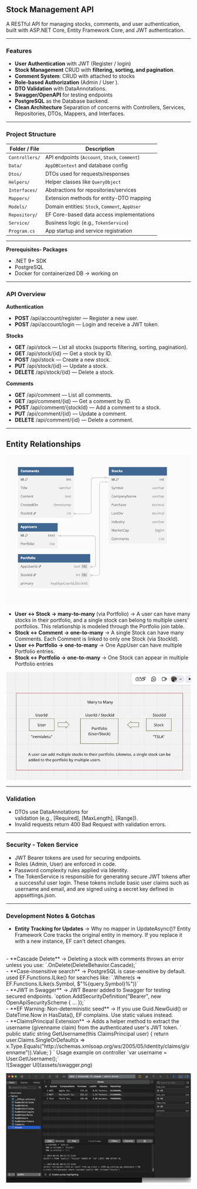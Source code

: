 ##  Stock Management API
A RESTful API for managing stocks, comments, and user authentication, built with ASP.NET Core, Entity Framework Core, and JWT authentication.

---

### **Features**

- **User Authentication** with JWT (Register / login) 
- **Stock Management** CRUD with **filtering, sorting, and pagination**.
- **Comment System**: CRUD with attached to stocks
- **Role-based Authorization** (Admin / User ).
- **DTO Validation** with DataAnnotations.
- **Swagger/OpenAPI** for testing endpoints
- **PostgreSQL** as the Database backend.
- **Clean Architecture** Separation of concerns with Controllers, Services, Repositories, DTOs, Mappers, and Interfaces.

---

### **Project Structure**

| Folder / File  | Description                                    |
| -------------- | ---------------------------------------------- |
| `Controllers/` | API endpoints (`Account`, `Stock`, `Comment`)  |
| `Data/`        | `AppDBContext` and database config             |
| `Dtos/`        | DTOs used for requests/responses               |
| `Helpers/`     | Helper classes like `QueryObject`              |
| `Interfaces/`  | Abstractions for repositories/services         |
| `Mappers/`     | Extension methods for entity-DTO mapping       |
| `Models/`      | Domain entities: `Stock`, `Comment`, `AppUser` |
| `Repository/`  | EF Core-based data access implementations      |
| `Service/`     | Business logic (e.g., `TokenService`)          |
| `Program.cs`   | App startup and service registration           |

---


**Prerequisites- Packages**

- .NET 9+ SDK
- PostgreSQL
- Docker for containerized DB → working on




---

### **API Overview**

**Authentication**

- **POST** /api/account/register — Register a new user.
- **POST** /api/account/login — Login and receive a JWT token.

**Stocks**

- **GET** /api/stock — List all stocks (supports filtering, sorting, pagination).
- **GET** /api/stock/{id} — Get a stock by ID.
- **POST** /api/stock — Create a new stock.
- **PUT** /api/stock/{id} — Update a stock.
- **DELETE** /api/stock/{id} — Delete a stock.

**Comments**

- **GET** /api/comment — List all comments.
- **GET** /api/comment/{id} — Get a comment by ID.
- **POST** /api/comment/{stockId} — Add a comment to a stock.
- **PUT** /api/comment/{id} — Update a comment.
- **DELETE** /api/comment/{id} — Delete a comment.

---

## **Entity Relationships**

![relation](assets/relation.png)

- **User ↔ Stock → many-to-many** (via Portfolio) → A user can have many stocks in their portfolio, and a single stock can belong to multiple users' portfolios. This relationship is modeled through the Portfolio join table.
- **Stock ↔ Comment → one-to-many** → A single Stock can have many Comments. Each Comment is linked to only one Stock (via StockId).
- **User ↔ Portfolio → one-to-many** → One AppUser can have multiple Portfolio entries.
- **Stock ↔ Portfolio → one-to-many** → One Stock can appear in multiple Portfolio entries

![entity](assets/mtm.png)

---

### **Validation**

- DTOs use DataAnnotations for validation (e.g., [Required], [MaxLength], [Range]).
- Invalid requests return 400 Bad Request with validation errors.

---

### **Security - Token Service**

- JWT Bearer tokens are used for securing endpoints.
- Roles (Admin, User) are enforced in code.
- Password complexity rules applied via Identity.
- The TokenService is responsible for generating secure JWT tokens after a successful user login. These tokens include basic user claims such as username and email, and are signed using a secret key defined in appsettings.json.

---

### **Development Notes & Gotchas**

- **Entity Tracking for Updates** → Why no mapper in UpdateAsync()? Entity Framework Core tracks the original entity in memory. If you replace it with a new instance, EF can't detect changes.
<br/>
- **Cascade Delete** → Deleting a stock with comments throws an error unless you use: `.OnDelete(DeleteBehavior.Cascade);`
<br/>
- **Case-insensitive search** → PostgreSQL is case-sensitive by default. used EF.Functions.ILike() for searches like:
`.Where(s => EF.Functions.ILike(s.Symbol, $"%{query.Symbol}%"))`
<br/>
- **JWT in Swagger** → JWT Bearer added to Swagger for testing secured endpoints.
    `option.AddSecurityDefinition("Bearer", new OpenApiSecurityScheme { ... });`
<br/>
- **EF Warning: Non-deterministic seed** → If you use Guid.NewGuid() or DateTime.Now in HasData(), EF complains. Use static values instead.
<br/>
- **ClaimsPrincipal Extension** → Adds a helper method to extract the username (givenname claim) from the authenticated user's JWT token.
    `
        public static string GetUsername(this ClaimsPrincipal user)
        {
            return user.Claims.SingleOrDefault(x => x.Type.Equals("http://schemas.xmlsoap.org/ws/2005/05/identity/claims/givenname")).Value;
        }
    `
    Usage example on controller `var username = User.GetUsername();`
<br/>
![Swagger UI](assets/swagger.png)

![Database Schema](assets/db.png)
